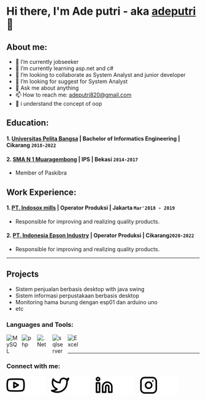 # Hi there, I'm Ade putri - aka [adeputri](https://www.youtube.com/@aboutech) 👋
## About me:
- 🔭 I’m currently jobseeker
- 🌱 I’m currently learning asp.net  and c#
- 👯 I’m looking to collaborate as System Analyst and junior developer
- 🤔 I’m looking for suggest for System Analyst
- 💬 Ask me about anything
- 📫 How to reach me: adeputri820@gmail.com
- 🌱 i understand the concept of oop

## Education:

#### 1. [Universitas Pelita Bangsa](https://www.pelitabangsa.ac.id) | Bachelor of Informatics Engineering | Cikarang `2018-2022`
 
 #### 2. [SMA N 1 Muaragembong](#) | IPS | Bekasi `2014-2017`
   - Member of Paskibra

## Work Experience:
#### 1. [PT. Indosox mills](#) | Operator Produksi | Jakarta `Mar'2018 - 2019`
   - Responsible for improving and realizing quality products.
  
#### 2. [PT. Indonesia Epson Industry](#) | Operator Produksi | Cikarang`2020-2022`
- Responsible for improving and realizing quality products.
---
## Projects
- Sistem penjualan berbasis desktop with java swing
- Sistem informasi perpustakaan berbasis desktop
- Monitoring hama burung dengan esp01 dan arduino uno
- etc

### Languages and Tools:

[<img align="left" alt="MySQL" width="30px" src="https://cdn.jsdelivr.net/gh/devicons/devicon/icons/mysql/mysql-original.svg" style="padding-right:10px;" />][webdev]
[<img align="left" alt="php" width="30px" src="https://www.php.net//images/logos/new-php-logo.svg" style="padding-right:10px;" />][webdev]
[<img align="left" alt=".Net" width="30px" src="https://upload.wikimedia.org/wikipedia/commons/0/0e/Microsoft_.NET_logo.png" style="padding-right:10px;" />][webdev]
[<img align="left" alt="sqlserver" width="30px" src="https://cdn-icons-png.flaticon.com/512/5968/5968364.png" style="padding-right:10px;" />][webdev]
[<img align="left" alt="Excel" width="30px" src="https://is2-ssl.mzstatic.com/image/thumb/Purple126/v4/a8/fd/5a/a8fd5a84-c6f1-355f-3b9f-6e86598efaa3/XCEL.png/1200x630bb.png" style="padding-right:10px;" />][webdev]


<br />
<br />

---
### Connect with me:

[![website](./img/youtube-light.svg)](#gh-light-mode-only)
[![website](./img/youtube-dark.svg)](#gh-dark-mode-only)
&nbsp;&nbsp;
[![website](./img/twitter-light.svg)](#gh-light-mode-only)
[![website](./img/twitter-dark.svg)](#gh-dark-mode-only)
&nbsp;&nbsp;
[![website](./img/linkedin-light.svg)](https://www.linkedin.com/in/ade-putri-337306189#gh-light-mode-only)
[![website](./img/linkedin-dark.svg)](https://www.linkedin.com/in/ade-putri-337306189#gh-dark-mode-only)
&nbsp;&nbsp;
[![website](./img/instagram-light.svg)](#gh-light-mode-only)
[![website](./img/instagram-dark.svg)](#gh-dark-mode-only)



[webdev]: https://github.com/adeputri02/adeputri02
